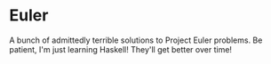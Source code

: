 # Euler

A bunch of admittedly terrible solutions to Project Euler problems. Be patient, I'm just learning Haskell! They'll get better over time!
